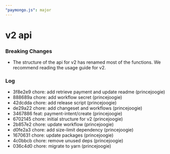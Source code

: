 ```yaml
---
"paymongo.js": major
---
```


# v2 api

### Breaking Changes

- The structure of the api for v2 has renamed most of the functions. We recommend reading the usage guide for v2.

### Log

* 3f8e2e9 chore: add retrieve payment and update readme (princejoogie)
* 888689a chore: add workflow secret (princejoogie)
* 42dcdda chore: add release script (princejoogie)
* de29a22 chore: add changeset and workflows (princejoogie)
* 3467886 feat: payment-intent/create (princejoogie)
* 6702145 chore: initial structure for v2 (princejoogie)
* 2b857e2 chore: update workflow (princejoogie)
* d0fe2a3 chore: add size-limit dependency (princejoogie)
* 1670631 chore: update packages (princejoogie)
* 4c0bbcb chore: remove unused deps (princejoogie)
* 036c4d0 chore: migrate to yarn (princejoogie)
